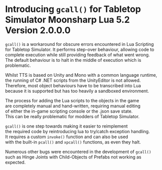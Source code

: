 # Introducing `gcall()` for Tabletop Simulator Moonsharp Lua 5.2 Version 2.0.0.0

<pending>

`gcall()` is a workaround for obscure errors encountered in Lua Scripting \
for Tabletop Simulator. It performs step-over behaviour, allowing code to \
complete execution while still providing feedback of what went wrong. \
The default behaviour is to halt in the middle of execution which is problematic.

Whilst TTS is based on Unity and Mono with a common language runtime, \
the running of C# .NET scripts from the UnityEditor is not allowed. \
Therefore, most object behaviours have to be transcribed into Lua \
because it is supported but has too heavily a sandboxed environment.

The process for adding the Lua scripts to the objects in the game \
are completely manual and hand-written, requiring manual editing \
of either the in-game scripting console or the .json save state. \
This can be really problematic for modders of Tabletop Simulator.

`gcall()` is one step towards making it easier to reimplement \
the required code by reintroducing lua to try/catch exception handling. \
It requires a custom `invoke()` function and can also be used \
with the built-in `pcall()` and `xpcall()` functions, as even they halt.

Numerous other bugs were encountered in the development of `gcall()` \
such as Hinge Joints with Child-Objects of Prefabs not working as expected.
